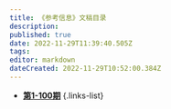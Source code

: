 ```yaml
---
title: 《参考信息》文稿目录
description: 
published: true
date: 2022-11-29T11:39:40.505Z
tags: 
editor: markdown
dateCreated: 2022-11-29T10:52:00.384Z
---
```


- [**第1-100期**](/index/reference/0)
{.links-list}